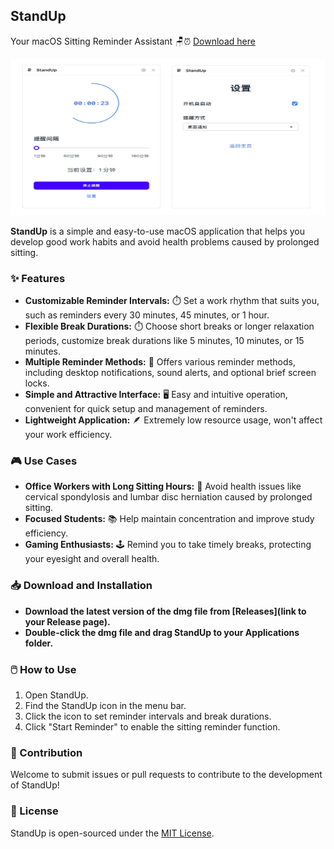 ## StandUp

Your macOS Sitting Reminder Assistant 🪑⏰  [Download here](https://github.com/JiuRanYa/StandUp/blob/main/src-tauri/target/release/bundle/dmg/StandUp_0.1.0_aarch64.dmg)

<img src="./public/demo.jpg" alt="alt text" width="780" height="250">

**StandUp** is a simple and easy-to-use macOS application that helps you develop good work habits and avoid health problems caused by prolonged sitting.

### ✨ Features

* **Customizable Reminder Intervals:** ⏱️ Set a work rhythm that suits you, such as reminders every 30 minutes, 45 minutes, or 1 hour.
* **Flexible Break Durations:** ⏱️ Choose short breaks or longer relaxation periods, customize break durations like 5 minutes, 10 minutes, or 15 minutes.
* **Multiple Reminder Methods:** 🔔 Offers various reminder methods, including desktop notifications, sound alerts, and optional brief screen locks.
* **Simple and Attractive Interface:** 🖥️ Easy and intuitive operation, convenient for quick setup and management of reminders.
* **Lightweight Application:** 🪶 Extremely low resource usage, won't affect your work efficiency.

### 🎮 Use Cases

* **Office Workers with Long Sitting Hours:** 💼 Avoid health issues like cervical spondylosis and lumbar disc herniation caused by prolonged sitting.
* **Focused Students:** 📚 Help maintain concentration and improve study efficiency.
* **Gaming Enthusiasts:** 🕹️ Remind you to take timely breaks, protecting your eyesight and overall health.

### 📥 Download and Installation

* **Download the latest version of the dmg file from [Releases](link to your Release page).**
* **Double-click the dmg file and drag StandUp to your Applications folder.**

### 🖱️ How to Use

1. Open StandUp.
2. Find the StandUp icon in the menu bar.
3. Click the icon to set reminder intervals and break durations.
4. Click "Start Reminder" to enable the sitting reminder function.

### 🤝 Contribution

Welcome to submit issues or pull requests to contribute to the development of StandUp!

### 📝 License

StandUp is open-sourced under the [MIT License](./LICENSE).
